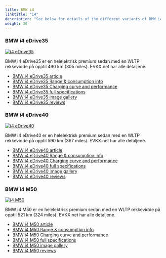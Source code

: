 ```yaml
---
title: BMW i4
linktitle: "i4"
description: "See below for details of the different variants of BMW i4"
weight: 30
---
```

### BMW i4 eDrive35

<a href="i4_edrive35/"><img src="https://media.evkx.net/multimedia/models/bmw/i4/i4_edrive35/main_1_st.jpg" class="img-fluid" alt="i4 eDrive35" ></a>

BMW i4 eDrive35 er en helelektrisk premium sedan med en WLTP rekkevidde på opptil 490 km (305 miles). EVKX.net har alle detaljene. 

- [BMW i4 eDrive35 article](i4_edrive35/)
- [BMW i4 eDrive35 Range & consumption info](i4_edrive35/rangeandconsumption)
- [BMW i4 eDrive35 Charging curve and performance](i4_edrive35/chargingcurve)
- [BMW i4 eDrive35 full specifications](i4_edrive35/specifications)
- [BMW i4 eDrive35 image gallery](i4_edrive35/gallery)
- [BMW i4 eDrive35 reviews](i4_edrive35/reviews)

### BMW i4 eDrive40

<a href="i4_edrive40/"><img src="https://media.evkx.net/multimedia/models/bmw/i4/i4_edrive40/main_1_st.jpg" class="img-fluid" alt="i4 eDrive40" ></a>

BMW i4 eDrive40 er en helelektrisk premium sedan med en WLTP rekkevidde på opptil 590 km (367 miles). EVKX.net har alle detaljene. 

- [BMW i4 eDrive40 article](i4_edrive40/)
- [BMW i4 eDrive40 Range & consumption info](i4_edrive40/rangeandconsumption)
- [BMW i4 eDrive40 Charging curve and performance](i4_edrive40/chargingcurve)
- [BMW i4 eDrive40 full specifications](i4_edrive40/specifications)
- [BMW i4 eDrive40 image gallery](i4_edrive40/gallery)
- [BMW i4 eDrive40 reviews](i4_edrive40/reviews)

### BMW i4 M50

<a href="i4_m50/"><img src="https://media.evkx.net/multimedia/models/bmw/i4/i4_m50/main_1_st.jpg" class="img-fluid" alt="i4 M50" ></a>

BMW i4 M50 er en helelektrisk premium sedan med en WLTP rekkevidde på opptil 521 km (324 miles). EVKX.net har alle detaljene. 

- [BMW i4 M50 article](i4_m50/)
- [BMW i4 M50 Range & consumption info](i4_m50/rangeandconsumption)
- [BMW i4 M50 Charging curve and performance](i4_m50/chargingcurve)
- [BMW i4 M50 full specifications](i4_m50/specifications)
- [BMW i4 M50 image gallery](i4_m50/gallery)
- [BMW i4 M50 reviews](i4_m50/reviews)


